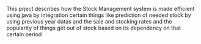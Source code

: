This prject describes how the Stock Management system is made efficient using java by integration certain things like prediction of needed stock by using previous year datas and the sale and stocking rates and the popularity of things get out of stock based on its dependency on that certain period 
